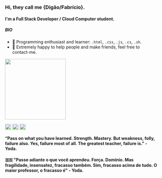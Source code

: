 
### Hi, they call me {Digão/Fabrício}. 

#### I'm a Full Stack Developer / Cloud Computer student.

##### BIO
- 🌱 Programming enthusiast and learner: `.html`, `.css`, `.js`, `.cs`, `.sh`.
- 🤝 Extremely happy to help people and make friends, feel free to contact-me.
<img src="https://media0.giphy.com/media/fWfowxJtHySJ0SGCgN/giphy.gif" width="200" height="200" />

<a href="https://t.me/fabrjcio" target="blank"><img align="center" src="https://raw.githubusercontent.com/fadetobash/fadetobash/1dd31af03e6852073519712a4a27852b97efd2d3/assets/telegram.svg" alt="fabricio.sousa#3979" height="20" width="20" /></a>
<a href="https://discord.gg/fabricio.sousa#3979" target="blank"><img align="center" src="https://raw.githubusercontent.com/fadetobash/fadetobash/ee09c1825a9767153fe975e3eac277efcd175360/assets/discord.svg" alt="fabricio.sousa#3979" height="20" width="20" /></a>
<a href="mailto:fabrjcio@gmail.com" target="blank"><img align="center" src="https://raw.githubusercontent.com/fadetobash/fadetobash/ee09c1825a9767153fe975e3eac277efcd175360/assets/gmail.svg" alt="fabricio.sousa#3979" height="20" width="20" /></a>
</p>

#### “Pass on what you have learned. Strength. Mastery. But weakness, folly, failure also. Yes, failure most of all. The greatest teacher, failure is." - Yoda.

#### :brazil: "Passe adiante o que você aprendeu. Força. Domínio. Mas fragilidade, insensatez, fracasso também. Sim, fracasso acima de tudo. O maior professor, o fracasso é" - Yoda. 
